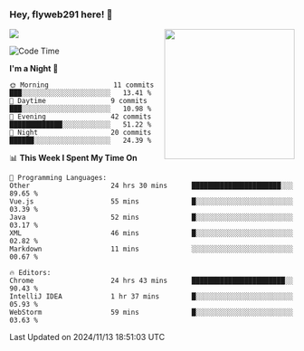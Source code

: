 ### Hey, flyweb291 here! 👋

![](https://metrics.lecoq.io/cherry291?template=classic&config.timezone=Asia%2FShanghai)
<img align='right' src="https://media.giphy.com/media/M9gbBd9nbDrOTu1Mqx/giphy.gif" width="230">
<!-- ![](https://github-readme-stats-ouuan.vercel.app/api?username=flyweb291&theme=dark&show_icons=true) -->

<!--START_SECTION:waka-->
![Code Time](http://img.shields.io/badge/Code%20Time-493%20hrs%2048%20mins-blue)

**I'm a Night 🦉** 

```text
🌞 Morning                11 commits          ███░░░░░░░░░░░░░░░░░░░░░░   13.41 % 
🌆 Daytime                9 commits           ███░░░░░░░░░░░░░░░░░░░░░░   10.98 % 
🌃 Evening                42 commits          █████████████░░░░░░░░░░░░   51.22 % 
🌙 Night                  20 commits          ██████░░░░░░░░░░░░░░░░░░░   24.39 % 
```


📊 **This Week I Spent My Time On** 

```text
💬 Programming Languages: 
Other                    24 hrs 30 mins      ██████████████████████░░░   89.65 % 
Vue.js                   55 mins             █░░░░░░░░░░░░░░░░░░░░░░░░   03.39 % 
Java                     52 mins             █░░░░░░░░░░░░░░░░░░░░░░░░   03.17 % 
XML                      46 mins             █░░░░░░░░░░░░░░░░░░░░░░░░   02.82 % 
Markdown                 11 mins             ░░░░░░░░░░░░░░░░░░░░░░░░░   00.67 % 

🔥 Editors: 
Chrome                   24 hrs 43 mins      ███████████████████████░░   90.43 % 
IntelliJ IDEA            1 hr 37 mins        █░░░░░░░░░░░░░░░░░░░░░░░░   05.93 % 
WebStorm                 59 mins             █░░░░░░░░░░░░░░░░░░░░░░░░   03.63 % 
```


 Last Updated on 2024/11/13 18:51:03 UTC
<!--END_SECTION:waka-->

<!--
**flyweb291/数字游牧人** is a ✨ _special_ ✨ repository because its `README.md` (this file) appears on your GitHub profile.

Here are some ideas to get you started:

- 🔭 I’m currently working on ...
- 🌱 I’m currently learning ...
- 👯 I’m looking to collaborate on ...
- 🤔 I’m looking for help with ...
- 💬 Ask me about ...
- 📫 How to reach me: ...
- 😄 Pronouns: ...
- ⚡ Fun fact: ...
-->
